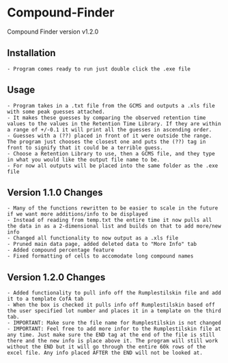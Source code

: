 # Compound-Finder

Compound Finder version v1.2.0

Installation
-----------------------------------

	- Program comes ready to run just double click the .exe file

Usage
-----------------------------------

	- Program takes in a .txt file from the GCMS and outputs a .xls file with some peak guesses attached.
	- It makes these guesses by comparing the observed retention time values to the values in the Retention Time Library. If they are within a range of +/-0.1 it will print all the guesses in ascending order.
	- Guesses with a (??) placed in front of it were outside the range. The program just chooses the closest one and puts the (??) tag in front to signify that it could be a terrible guess.
	- Choose a Retention Library to use, then a GCMS file, and they type in what you would like the output file name to be.
	- For now all outputs will be placed into the same folder as the .exe file

Version 1.1.0 Changes
-----------------------------------
	
	- Many of the functions rewritten to be easier to scale in the future if we want more additions/info to be displayed
	- Instead of reading from temp.txt the entire time it now pulls all the data in as a 2-dimensional list and builds on that to add more/new info
	- Changed all functionality to now output as a .xls file
	- Pruned main data page, added deleted data to "More Info" tab
	- Added compound percentage feature
	- Fixed formatting of cells to accomodate long compound names

Version 1.2.0 Changes
-----------------------------------
	
	- Added functionality to pull info off the Rumplestilskin file and add it to a template CofA tab
	- When the box is checked it pulls info off Rumplestilskin based off the user specified lot number and places it in a template on the third tab.
	- IMPORTANT: Make sure the file name for Rumplestilskin is not changed
	- IMPORTANT: Feel free to add more infor to the Rumplestilskin file at any time. Just make sure the END tag at the end of the file is still there and the new info is place above it. The program will still work without the END but it will go through the entire 60k rows of the excel file. Any info placed AFTER the END will not be looked at.
